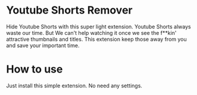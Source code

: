﻿# Youtube Shorts Remover

Hide Youtube Shorts with this super light extension.
Youtube Shorts always waste our time.
But We can't help watching it once we see the f**kin' attractive thumbnails and titles.
This extension keep those away from you and save your important time.

# How to use

Just install this simple extension.
No need any settings.
